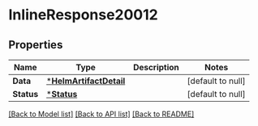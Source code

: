 # InlineResponse20012

## Properties
Name | Type | Description | Notes
------------ | ------------- | ------------- | -------------
**Data** | [***HelmArtifactDetail**](HelmArtifactDetail.md) |  | [default to null]
**Status** | [***Status**](Status.md) |  | [default to null]

[[Back to Model list]](../README.md#documentation-for-models) [[Back to API list]](../README.md#documentation-for-api-endpoints) [[Back to README]](../README.md)


